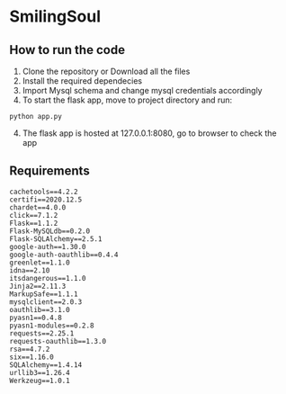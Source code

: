 # SmilingSoul

## How to run the code
1. Clone the repository or Download all the files
2. Install the required dependecies
3. Import Mysql schema and change mysql credentials accordingly
4. To start the flask app, move to project directory and run:
```
python app.py
```
4. The flask app is hosted at 127.0.0.1:8080, go to browser to check the app

## Requirements
```
cachetools==4.2.2
certifi==2020.12.5
chardet==4.0.0
click==7.1.2
Flask==1.1.2
Flask-MySQLdb==0.2.0
Flask-SQLAlchemy==2.5.1
google-auth==1.30.0
google-auth-oauthlib==0.4.4
greenlet==1.1.0
idna==2.10
itsdangerous==1.1.0
Jinja2==2.11.3
MarkupSafe==1.1.1
mysqlclient==2.0.3
oauthlib==3.1.0
pyasn1==0.4.8
pyasn1-modules==0.2.8
requests==2.25.1
requests-oauthlib==1.3.0
rsa==4.7.2
six==1.16.0
SQLAlchemy==1.4.14
urllib3==1.26.4
Werkzeug==1.0.1
```

